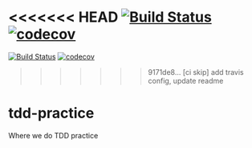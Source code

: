 <<<<<<< HEAD
[![Build Status](https://travis-ci.org/enmotech-go/tdd-practice.svg?branch=Rouphen)](https://travis-ci.org/enmotech-go/tdd-practice)
[![codecov](https://codecov.io/gh/enmotech-go/tdd-practice/branch/Rouphen/graph/badge.svg)](https://codecov.io/gh/enmotech-go/tdd-practice)
=======
[![Build Status](https://travis-ci.org/enmotech-go/tdd-practice.svg?branch=kliyes)](https://travis-ci.org/enmotech-go/tdd-practice)
[![codecov](https://codecov.io/gh/enmotech-go/tdd-practice/branch/kliyes/graph/badge.svg)](https://codecov.io/gh/enmotech-go/tdd-practice)
>>>>>>> 9171de8... [ci skip] add travis config, update readme
# tdd-practice
Where we do TDD practice
